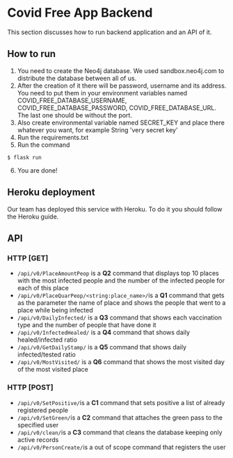 # Covid Free App Backend

This section discusses how to run backend application and an API of it.

## How to run

1. You need to create the Neo4j database. We used sandbox.neo4j.com to distribute the database between all of us. 
2. After the creation of it there will be password, username and its address. You need to put them in your environment variables named COVID_FREE_DATABASE_USERNAME, COVID_FREE_DATABASE_PASSWORD, COVID_FREE_DATABASE_URL. The last one should be without the port.
3. Also create environmental variable named SECRET_KEY and place there whatever you want, for example String 'very secret key'
4. Run the requirements.txt
5. Run the command 
 ```
$ flask run
```
6. You are done!

## Heroku deployment

Our team has deployed this service with Heroku. To do it you should follow the Heroku guide.

## API

### HTTP [GET]

* ``/api/v0/PlaceAmountPeop`` is a **Q2** command that displays top 10 places with the most infected people and the number of the infected people for each of this place 
* ``/api/v0/PlaceQuarPeop/<string:place_name>/``is a **Q1** command that gets as the parameter the name of place and shows the people that went to a place while being infected
* ``/api/v0/DailyInfected/`` is a **Q3** command that shows each vaccination type and the number of people that have done it
* ``/api/v0/InfectedHealed/`` is a **Q4** command that shows daily healed/infected ratio
* ``/api/v0/GetDailyStamp/`` is a **Q5** command that shows daily infected/tested ratio
* ``/api/v0/MostVisited/`` is a **Q6** command that shows the most visited day of the most visited place

### HTTP [POST]
* ``/api/v0/SetPositive/``is a **C1** command that sets positive a list of already registered people
* ``/api/v0/SetGreen/``is a **C2** command that attaches the green pass to the specified user
* ``/api/v0/clean/``is a **C3** command that cleans the database keeping only active records
* ``/api/v0/PersonCreate/``is a out of scope command that registers the user
